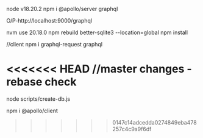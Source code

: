 node v18.20.2
npm i @apollo/server graphql

O/P-http://localhost:9000/graphql

nvm use 20.18.0
npm rebuild better-sqlite3 --location=global
npm install

//client
npm i graphql-request graphql

<<<<<<< HEAD
//master changes - rebase check
=======
<!-- db reset -->

node scripts/create-db.js

npm i @apollo/client
>>>>>>> 0147c14adcedda0274849eba478257c4c9a9f6df
